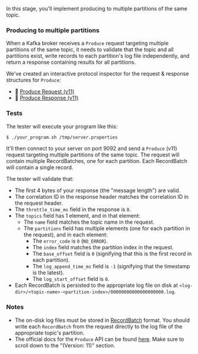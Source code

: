 In this stage, you'll implement producing to multiple partitions of the same topic.

### Producing to multiple partitions

When a Kafka broker receives a `Produce` request targeting multiple partitions of the same topic, it needs to validate that the topic and all partitions exist, write records to each partition's log file independently, and return a response containing results for all partitions.

We've created an interactive protocol inspector for the request & response structures for `Produce`:

- 🔎 [Produce Request (v11)](https://binspec.org/kafka-produce-request-v11)
- 🔎 [Produce Response (v11)](https://binspec.org/kafka-produce-success-response)

### Tests

The tester will execute your program like this:

```bash
$ ./your_program.sh /tmp/server.properties
```

It'll then connect to your server on port 9092 and send a `Produce` (v11) request targeting multiple partitions of the same topic. The request will contain multiple RecordBatches, one for each partition. Each RecordBatch will contain a single record.

The tester will validate that:

- The first 4 bytes of your response (the "message length") are valid.
- The correlation ID in the response header matches the correlation ID in the request header.
- The `throttle_time_ms` field in the response is `0`.
- The `topics` field has 1 element, and in that element:
  - The `name` field matches the topic name in the request.
  - The `partitions` field has multiple elements (one for each partition in the request), and in each element:
    - The `error_code` is `0` (`NO_ERROR`).
    - The `index` field matches the partition index in the request.
    - The `base_offset` field is `0` (signifying that this is the first record in each partition).
    - The `log_append_time_ms` field is `-1` (signifying that the timestamp is the latest).
    - The `log_start_offset` field is `0`.
- Each RecordBatch is persisted to the appropriate log file on disk at `<log-dir>/<topic-name>-<partition-index>/00000000000000000000.log`.

### Notes

- The on-disk log files must be stored in [RecordBatch](https://kafka.apache.org/documentation/#recordbatch) format. You should write each `RecordBatch` from the request directly to the log file of the appropriate topic's partition.
- The official docs for the `Produce` API can be found [here](https://kafka.apache.org/protocol.html#The_Messages_Produce). Make sure to scroll down to the "(Version: 11)" section.